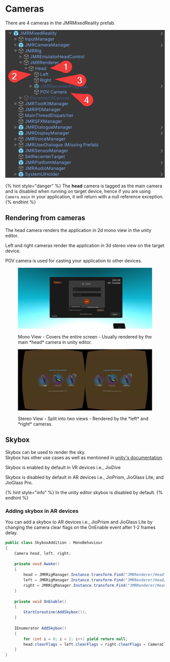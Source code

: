 # Cameras

There are 4 cameras in the JMRMixedReality prefab.

![](<../.gitbook/assets/image (80).png>)

{% hint style="danger" %}
The **head** camera is tagged as the main camera and is disabled when running on target device, hence if you are using `Camera.main` in your application, it will return with a null reference exception.
{% endhint %}

## Rendering from cameras

The head camera renders the application in 2d mono view in the unity editor.

Left and right cameras render the application in 3d stereo view on the target device.

POV camera is used for casting your application to other devices.&#x20;

<figure><img src="../.gitbook/assets/Screenshot_20230208-123424.jpg" alt=""><figcaption><p>Mono View - Covers the entire screen - Usually rendered by the main *head* camera in unity editor.</p></figcaption></figure>

<figure><img src="../.gitbook/assets/Screenshot_20230208-123926.jpg" alt=""><figcaption><p>Stereo View - Split into two views - Rendered by the *left* and *right* cameras.</p></figcaption></figure>

## Skybox

Skybox can be used to render the sky. \
Skybox has other use cases as well as mentioned in [unity's documentation](https://docs.unity3d.com/Manual/skyboxes.html).

Skybox is enabled by default in VR devices i.e., JioDive

Skybox is disabled by default in AR devices i.e., JioPrism, JioGlass Lite, and JioGlass Pro.

{% hint style="info" %}
In the unity editor skybox is disabled by default.
{% endhint %}

### Adding skybox in AR devices

You can add a skybox to AR devices i.e., JioPrism and JioGlass Lite by changing the camera clear flags on the OnEnable event after 1-2 frames delay.

```csharp
public class SkyboxAddition : MonoBehaviour
{
    Camera head, left, right;

    private void Awake()
    {
        head = JMRRigManager.Instance.transform.Find("JMRRenderer/Head")?.GetComponent<Camera>();
        left = JMRRigManager.Instance.transform.Find("JMRRenderer/Head/Left")?.GetComponent<Camera>();
        right = JMRRigManager.Instance.transform.Find("JMRRenderer/Head/Right")?.GetComponent<Camera>();
    }

    private void OnEnable()
    {
        StartCoroutine(AddSkybox());
    }

    IEnumerator AddSkybox()
    {
        for (int i = 0; i < 2; i++) yield return null;
        head.clearFlags = left.clearFlags = right.clearFlags = CameraClearFlags.Skybox;
    }
}
```
